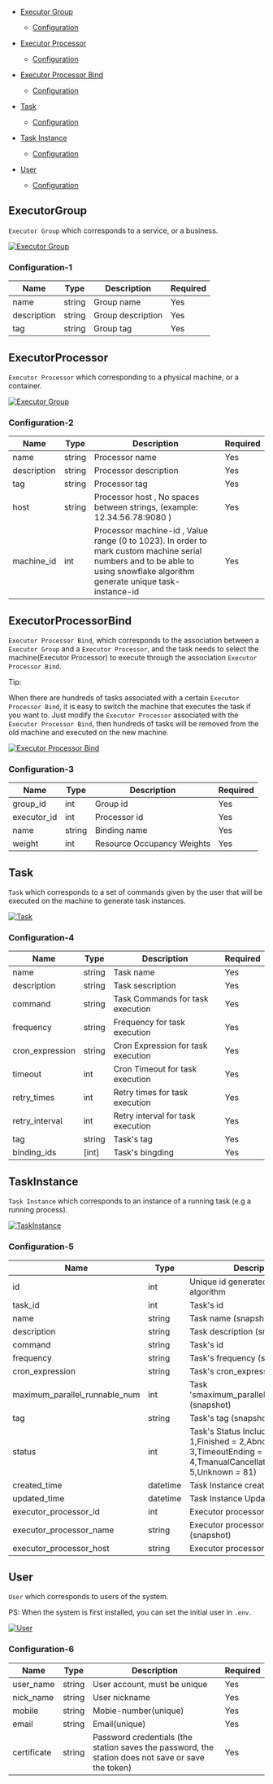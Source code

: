 
- [Executor Group](#ExecutorGroup)
    - [Configuration](#configuration-1)

- [Executor Processor](#ExecutorProcessor)
    - [Configuration](#configuration-2)

- [Executor Processor Bind](#ExecutorProcessorBind)
    - [Configuration](#configuration-3)

- [Task](#Task)
    - [Configuration](#configuration-4)

- [Task Instance](#TaskInstance)
    - [Configuration](#configuration-5)

- [User](#User)
    - [Configuration](#configuration-6)


## ExecutorGroup

`Executor Group` which corresponds to a service, or a business.

<a href="">
    <img src="./doc/delicate_logo.png"
         alt="Executor Group" title="Executor Group"  />
</a>


### Configuration-1

| Name           | Type                                               | Description                                                                                                                                     | Required |
| -------------- | -------------------------------------------------- | ----------------------------------------------------------------------------------------------------------------------------------------------- | -------- |
| name   | string                                              | Group name                                                                        | Yes       |
| description   | string                                              | Group description                                                                        | Yes       |
| tag   | string                                              | Group tag                                                                        | Yes       |





## ExecutorProcessor

`Executor Processor` which corresponding to a physical machine, or a container.

<a href="">
    <img src="./doc/delicate_logo.png"
         alt="Executor Group" title="Executor Group"  />
</a>


### Configuration-2

| Name           | Type                                               | Description                                                                                                                                     | Required |
| -------------- | -------------------------------------------------- | ----------------------------------------------------------------------------------------------------------------------------------------------- | -------- |
| name   | string                                              | Processor name                                                                        | Yes       |
| description   | string                                              | Processor description                                                                        | Yes       |
| tag   | string                                              | Processor tag                                                                        | Yes       |
| host   | string                                              | Processor host ,  No spaces between strings, (example: 12.34.56.78:9080 )                                                                      | Yes       |
| machine_id   | int                                              | Processor machine-id , Value range (0 to 1023). In order to mark custom machine serial numbers and to be able to using snowflake algorithm generate unique task-instance-id                                                                       | Yes       |



## ExecutorProcessorBind

`Executor Processor Bind`, which corresponds to the association between a `Executor Group` and a `Executor Processor`, and the task needs to select the machine(Executor Processor) to execute through the association `Executor Processor Bind`. 


Tip:

When there are hundreds of tasks associated with a certain `Executor Processor Bind`, it is easy to switch the machine that executes the task if you want to. Just modify the `Executor Processor` associated with the `Executor Processor Bind`, then hundreds of tasks will be removed from the old machine and executed on the new machine.

<a href="">
    <img src="./doc/a.png"
         alt="Executor Processor Bind" title="Executor Processor Bind"  />
</a>


### Configuration-3

| Name           | Type                                               | Description                                                                                                                                     | Required |
| -------------- | -------------------------------------------------- | ----------------------------------------------------------------------------------------------------------------------------------------------- | -------- |
| group_id   | int                                              | Group id                                                                         | Yes       |
| executor_id | int                                            | Processor id      | Yes       |
| name | string                                            | Binding name      | Yes       |
| weight | int                                            | Resource Occupancy Weights    | Yes       |




## Task

`Task` which corresponds to a set of commands given by the user that will be executed on the machine to generate task instances.

<a href="">
    <img src="./doc/delicate_logo.png"
         alt="Task" title="Task"  />
</a>


### Configuration-4

| Name           | Type                                               | Description                                                                                                                                     | Required |
| -------------- | -------------------------------------------------- | ----------------------------------------------------------------------------------------------------------------------------------------------- | -------- |
| name   | string                                              | Task name                                                                    | Yes       |
| description | string                                            | Task sescription       | Yes       |
| command | string                                            | Task Commands for task execution    | Yes       |
| frequency | string                                            | Frequency for task execution        | Yes       |
| cron_expression | string                                            | Cron Expression for task execution         | Yes       |
| timeout | int                                            | Cron Timeout for task execution       | Yes       |
| retry_times | int                                            | Retry times for task execution        | Yes       |
| retry_interval | int                                            | Retry interval for task execution        | Yes       |
| tag | string                                            | Task's tag       | Yes       |
| binding_ids | [int]                                            | Task's bingding       | Yes       |



## TaskInstance

`Task Instance` which corresponds to an instance of a running task (e.g a running process).

<a href="">
    <img src="./doc/delicate_logo.png"
         alt="TaskInstance" title="TaskInstance"  />
</a>


### Configuration-5

| Name           | Type                                               | Description                                                                                                                                     | Required |
| -------------- | -------------------------------------------------- | ----------------------------------------------------------------------------------------------------------------------------------------------- | -------- |
| id   | int                                              | Unique id generated by snowflake algorithm                                                                     | Yes       |
| task_id | int                                            | Task's id       | Yes       |
| name | string                                            | Task name (snapshot)       | Yes       |
| description | string                                            | Task description (snapshot)       | Yes       |
| command | string                                            | Task's id       | Yes       |
| frequency | string                                            | Task's frequency (snapshot)       | Yes       |
| cron_expression | string                                            | Task's cron_expression (snapshot)      | Yes       |
| maximum_parallel_runnable_num | int                                            | Task 'smaximum_parallel_runnable_num (snapshot)       | Yes       |
| tag | string                                            | Task's tag (snapshot)       | Yes       |
| status | int                                            | Task's Status Included(Running = 1,Finished = 2,AbnormalEnding = 3,TimeoutEnding = 4,TmanualCancellation = 5,Unknown = 81)       | Yes       |
| created_time | datetime                                            | Task Instance creation time       | Yes       |
| updated_time | datetime                                            | Task Instance Update time        | Yes       |
| executor_processor_id | int                                            | Executor processor id       | Yes       |
| executor_processor_name | string                                            | Executor processor name (snapshot)      | Yes       |
| executor_processor_host | string                                            | Executor processor host       | Yes       |


 
## User

`User` which corresponds to users of the system.

PS: When the system is first installed, you can set the initial user in `.env`.

<a href="">
    <img src="./doc/delicate_logo.png"
         alt="User" title="User"  />
</a>


### Configuration-6

| Name           | Type                                               | Description                                                                                                                                     | Required |
| -------------- | -------------------------------------------------- | ----------------------------------------------------------------------------------------------------------------------------------------------- | -------- |
| user_name   | string                                              |User account, must be unique                                                                     | Yes       |
| nick_name | string                                            | User nickname       | Yes       |
| mobile | string                                            | Mobie-number(unique)       | Yes       |
| email | string                                            | Email(unique)       | Yes       |
| certificate | string                                            | Password credentials (the station saves the password, the station does not save or save the token)       | Yes       |



